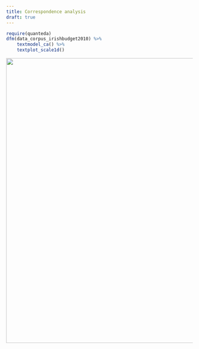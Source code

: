 ```yaml
---
title: Correspondence analysis
draft: true
---
```





```r
require(quanteda)
dfm(data_corpus_irishbudget2010) %>%
    textmodel_ca() %>% 
    textplot_scale1d()
```

<img src="/machine-learning/ca.en_files/figure-html/unnamed-chunk-2-1.svg" width="768" />
